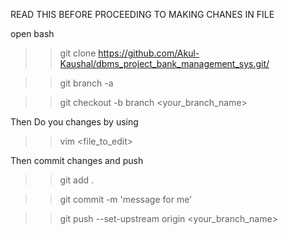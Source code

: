 READ THIS BEFORE PROCEEDING TO MAKING CHANES IN FILE

open bash 

>> git clone <https://github.com/Akul-Kaushal/dbms_project_bank_management_sys.git/>

>> git branch -a

>> git checkout  -b branch <your_branch_name>

Then Do you changes by using 

>> vim <file_to_edit>

Then commit changes and push

>> git add .

>> git commit -m 'message for me'

>> git push --set-upstream origin <your_branch_name>
